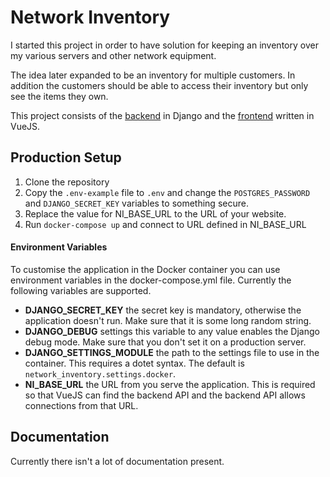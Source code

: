 # Network Inventory

I started this project in order to have solution for keeping an
inventory over my various servers and other network equipment.

The idea later expanded to be an inventory for multiple customers.
In addition the customers should be able to access their inventory but only see the items they own.

This project consists of the [backend](https://github.com/Network-Inventory/ni-backend) in Django and the [frontend](https://github.com/Network-Inventory/ni-frontend) written in VueJS.

## Production Setup

1. Clone the repository
2. Copy the `.env-example` file to `.env` and change the `POSTGRES_PASSWORD`
   and `DJANGO_SECRET_KEY` variables to something secure.
3. Replace the value for NI_BASE_URL to the URL of your website.
3. Run `docker-compose up` and connect to URL defined in NI_BASE_URL

#### Environment Variables

To customise the application in the Docker container you can use environment
variables in the docker-compose.yml file. Currently the following variables are
supported.

- **DJANGO_SECRET_KEY** the secret key is mandatory, otherwise the application
  doesn't run. Make sure that it is some long random string.
- **DJANGO_DEBUG** settings this variable to any value enables the Django debug
  mode. Make sure that you don't set it on a production server.
- **DJANGO_SETTINGS_MODULE** the path to the settings file to use in the
  container. This requires a dotet syntax. The default is
  `network_inventory.settings.docker`.
- **NI_BASE_URL** the URL from you serve the application. This is required so
  that VueJS can find the backend API and the backend API allows connections
  from that URL.

## Documentation

Currently there isn't a lot of documentation present.
